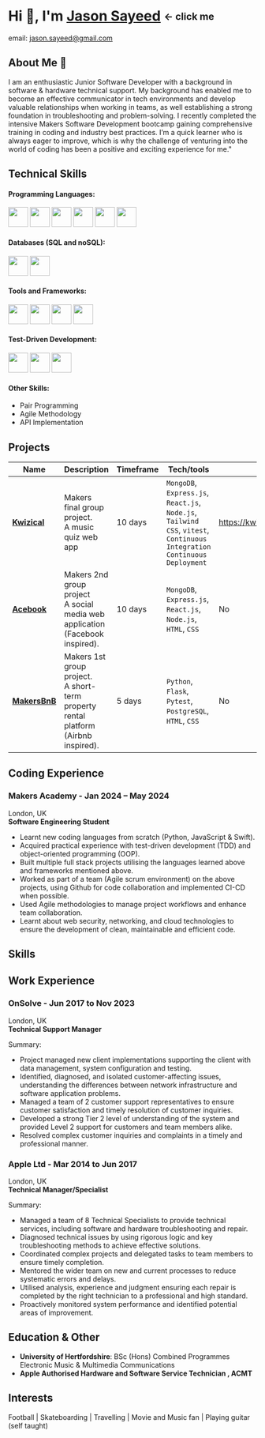 # Hi 👋, I'm [Jason Sayeed](https://www.linkedin.com/in/jason-sayeed-17497b69/) <sub><sup><- click me</sup></sub>

email: jason.sayeed@gmail.com

## About Me 👋
I am an enthusiastic Junior Software Developer with a background in software & hardware technical support. My background has enabled me to become an effective communicator in tech environments and develop valuable relationships when working in teams, as well establishing a strong foundation in troubleshooting and problem-solving. I recently completed the intensive Makers Software Development bootcamp gaining comprehensive training in coding and industry best practices. I’m a quick learner who is always eager to improve, which is why the challenge of venturing into the world of coding has been a positive and exciting experience for me."

## Technical Skills

#### Programming Languages:
[<img src="https://img.shields.io/badge/Python-3776AB?style=for-the-badge&logo=python&logoColor=white" height="40"/>](https://www.python.org/)
[<img src="https://img.shields.io/badge/JavaScript-F7DF1E?style=for-the-badge&logo=javascript&logoColor=black" height="40"/>](https://developer.mozilla.org/en-US/docs/Web/JavaScript)
[<img src="https://img.shields.io/badge/Swift-FA7343?style=for-the-badge&logo=swift&logoColor=white" height="40"/>](https://swift.org/)
[<img src="https://img.shields.io/badge/TypeScript-3178C6?style=for-the-badge&logo=typescript&logoColor=white" height="40"/>](https://www.typescriptlang.org/)
[<img src="https://img.shields.io/badge/HTML-E34F26?style=for-the-badge&logo=html5&logoColor=white" height="40"/>](https://developer.mozilla.org/en-US/docs/Web/HTML)
[<img src="https://img.shields.io/badge/CSS-1572B6?style=for-the-badge&logo=css3&logoColor=white" height="40"/>](https://developer.mozilla.org/en-US/docs/Web/CSS)

#### Databases (SQL and noSQL):
[<img src="https://img.shields.io/badge/PostgreSQL-316192?style=for-the-badge&logo=postgresql&logoColor=white" height="40"/>](https://www.postgresql.org/)
[<img src="https://img.shields.io/badge/MongoDB-47A248?style=for-the-badge&logo=mongodb&logoColor=white" height="40"/>](https://www.mongodb.com/)

#### Tools and Frameworks:
[<img src="https://img.shields.io/badge/Node.js-43853D?style=for-the-badge&logo=node-dot-js&logoColor=white" height="40"/>](https://nodejs.org/)
[<img src="https://img.shields.io/badge/React-20232A?style=for-the-badge&logo=react&logoColor=61DAFB" height="40"/>](https://reactjs.org/)
[<img src="https://img.shields.io/badge/Express-000000?style=for-the-badge&logo=express&logoColor=white" height="40"/>](https://expressjs.com/)
[<img src="https://img.shields.io/badge/Flask-000000?style=for-the-badge&logo=flask&logoColor=white" height="40"/>](https://flask.palletsprojects.com/)

#### Test-Driven Development:
[<img src="https://img.shields.io/badge/Pytest-0A9EDC?style=for-the-badge&logo=pytest&logoColor=white" height="40"/>](https://docs.pytest.org/en/stable/)
[<img src="https://img.shields.io/badge/Jest-C21325?style=for-the-badge&logo=jest&logoColor=white" height="40"/>](https://jestjs.io/)
[<img src="https://img.shields.io/badge/Vitest-6E4C9E?style=for-the-badge&logo=vitest&logoColor=white" height="40"/>](https://github.com/vivaxy/vitest)

#### Other Skills:
- Pair Programming
- Agile Methodology
- API Implementation


## Projects
| Name                         | Description            | Timeframe  | Tech/tools        | Deployed |
| ---------------------------- | ---------------------- | ---------- | ----------------- | -------- |
| **[Kwizical](https://github.com/jason-sayeed/kwizical)** | Makers final group project. <br> A music quiz web app | 10 days | `MongoDB`, `Express.js`, `React.js`, `Node.js`, `Tailwind CSS`, `vitest`, `Continuous Integration` `Continuous Deployment`  | https://kwizical.onrender.com/ |
| **[Acebook](https://github.com/jason-sayeed/acebook-web)** | Makers 2nd group project <br> A social media web application (Facebook inspired). | 10 days | `MongoDB`, `Express.js`, `React.js`, `Node.js`, `HTML`, `CSS` | No |
| **[MakersBnB](https://github.com/jason-sayeed/makersbnb)** | Makers 1st group project. <br> A short-term property rental platform (Airbnb inspired). | 5 days | `Python`, `Flask`, `Pytest`, `PostgreSQL`, `HTML`, `CSS` | No |
  
## Coding Experience

### **Makers Academy** - Jan 2024 – May 2024
London, UK					        		       		       
**Software Engineering Student** 

- Learnt new coding languages from scratch (Python, JavaScript & Swift).
- Acquired practical experience with test-driven development (TDD) and object-oriented programming (OOP).
- Built multiple full stack projects utilising the languages learned above and frameworks mentioned above.
- Worked as part of a team (Agile scrum environment) on the above projects, using Github for code collaboration and implemented CI-CD when possible.
- Used Agile methodologies to manage project workflows and enhance team collaboration.
- Learnt about web security, networking, and cloud technologies to ensure the development of clean, maintainable and efficient code.

## Skills


## Work Experience

### **OnSolve** - Jun 2017 to Nov 2023
London, UK					        		       		       
**Technical Support Manager**

Summary:
- Project managed new client implementations supporting the client with data management, system configuration and testing.
- Identified, diagnosed, and isolated customer-affecting issues, understanding the differences between network infrastructure and software application problems. 
- Managed a team of 2 customer support representatives to ensure customer satisfaction and timely resolution of customer inquiries. 
- Developed a strong Tier 2 level of understanding of the system and provided Level 2 support for customers and team members alike. 
- Resolved complex customer inquiries and complaints in a timely and professional manner.

### **Apple Ltd** - Mar 2014 to Jun 2017
London, UK					        		       		       
**Technical Manager/Specialist** 

Summary:
- Managed a team of 8 Technical Specialists to provide technical services, including software and hardware troubleshooting and repair. 
- Diagnosed technical issues by using rigorous logic and key troubleshooting methods to achieve effective solutions. 
- Coordinated complex projects and delegated tasks to team members to ensure timely completion.
- Mentored the wider team on new and current processes to reduce systematic errors and delays. 
- Utilised analysis, experience and judgment ensuring each repair is completed by the right technician to a professional and high standard. 
- Proactively monitored system performance and identified potential areas of improvement.

## Education & Other

- **University of Hertfordshire**: BSc (Hons) Combined Programmes Electronic Music & Multimedia Communications
- **Apple Authorised Hardware and Software Service Technician , ACMT**

## Interests
Football | Skateboarding | Travelling | Movie and Music fan | Playing guitar (self taught)

<!--
**jason-sayeed/jason-sayeed** is a ✨ _special_ ✨ repository because its `README.md` (this file) appears on your GitHub profile.

Here are some ideas to get you started:

- 🔭 I’m currently working on ...
- 🌱 I’m currently learning ...
- 👯 I’m looking to collaborate on ...
- 🤔 I’m looking for help with ...
- 💬 Ask me about ...
- 📫 How to reach me: ...
- 😄 Pronouns: ...
- ⚡ Fun fact: ...
-->
